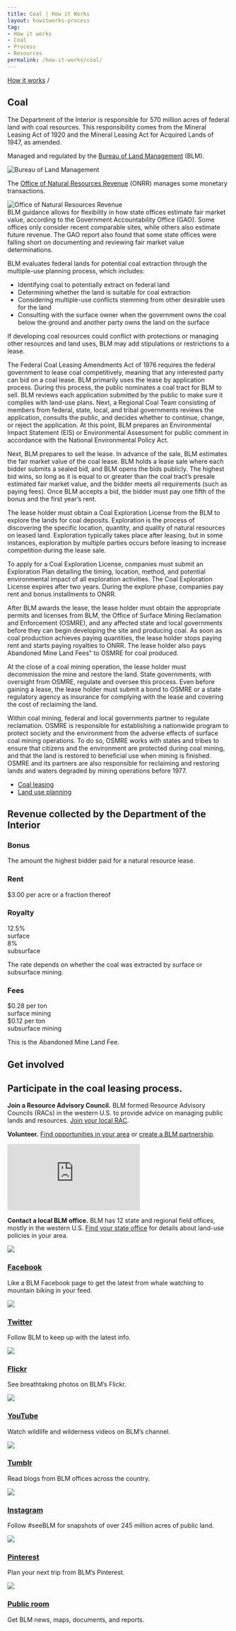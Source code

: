 ```yaml
---
title: Coal | How it Works
layout: howitworks-process
tag:
- How it works
- Coal
- Process
- Resources
permalink: /how-it-works/coal/
---
```


<section class="revenues_subpage-nav container"></section>

<section class="slab-beta revenues_subpage-intro_wrapper">

  <div class="container-page-wrapper revenues_subpage-intro">
		<div class="container revenues_subpage-intro_layout">
		  <div>
		    <a class="revenues_subpage-breadcrumb" href="/how-it-works/">How it works</a>
		    /
		  </div>
		  <h1>Coal</h1>
		  <p class="revenues_subpage-intro_text">The Department of the Interior is responsible for 570 million acres of federal land with coal resources. This responsibility comes from the Mineral Leasing Act of 1920 and the Mineral Leasing Act for Acquired Lands of 1947, as amended.</p>
		</div>
		<div class="revenues_subpage-office_container revenues_subpage-office_container_layout">
		  <div class="revenues_subpage-office container">
		    <div class="revenues_subpage-office_text">
		      <p>Managed and regulated by the <span><a href="http://www.blm.gov/">Bureau of Land Management</a> (BLM)</span>.</p>
		    </div>
		    <div class="revenues_subpage-office_logos">
		      <img class="revenues_subpage-office_logo" src="/public/img/logos/BLM-mark.png" alt="Bureau of Land Management">
		    </div>
		  </div>
		  <div class="revenues_subpage-office container">
		    <div class="revenues_subpage-office_text">
		      <p>The <span><a href="http://www.onrr.gov/">Office of Natural Resources Revenue</a> (ONRR)</span> manages some monetary transactions.</p>
		    </div>
		    <div class="revenues_subpage-office_logos">
		      <img class="revenues_subpage-office_logo" src="/public/img/logos/ONRR-mark.svg" alt="Office of Natural Resources Revenue">
		    </div>
		  </div>
		</div>
  </div>
  <div class="revenues_subpage-steps coal">
		<section class="container-outer">
			<did-you-know intro='“Fair market value” is determined differently by different state offices.'>BLM guidance allows for flexibility in how state offices estimate fair market value, according to the Government Accountability Office (GAO). Some offices only consider recent comparable sites, while others also estimate future revenue. The GAO report also found that some state offices were falling short on documenting and reviewing fair market value determinations.</did-you-know>
		  <div class="container">
		  	<process-group>
		  		<process-step stepId="1" stepName="Plan" expanded="true">
            <p>BLM evaluates federal lands for potential coal extraction through the multiple-use planning process, which includes:</p>
            <ul class="list-bullet">
              <li>Identifying coal to potentially extract on federal land</li>
              <li>Determining whether the land is suitable for coal extraction</li>
              <li>Considering multiple-use conflicts stemming from other desirable uses for the land</li>
              <li>Consulting with the surface owner when the government owns the coal below the ground and another party owns the land on the surface</li>
            </ul>
            <p>If developing coal resources could conflict with protections or managing other resources and land uses, BLM may add stipulations or restrictions to a lease.</p>   
          </process-step>
		  		<process-step stepId="2" stepName="Lease">
            <p>The Federal Coal Leasing Amendments Act of 1976 requires the federal government to lease coal competitively, meaning that any interested party can bid on a coal lease. BLM primarily uses the lease by application process. During this process, the public nominates a coal tract for BLM to sell. BLM reviews each application submitted by the public to make sure it complies with land-use plans. Next, a Regional Coal Team consisting of members from federal, state, local, and tribal governments reviews the application, consults the public, and decides whether to continue, change, or reject the application. At this point, BLM prepares an <glossary-term>Environmental Impact Statement (EIS)</glossary-term> or Environmental Assessment for public comment in accordance with the National Environmental Policy Act.</p>
            <p>Next, BLM prepares to sell the lease. In advance of the sale, BLM estimates the <glossary-term>fair market value</glossary-term> of the coal lease. BLM holds a lease sale where each bidder submits a sealed bid, and BLM opens the bids publicly. The highest bid wins, so long as it is equal to or greater than the coal tract’s presale estimated fair market value, and the bidder meets all requirements (such as paying fees). Once BLM accepts a bid, the bidder must pay one fifth of the <glossary-term>bonus</glossary-term> and the first year’s rent.</p>
          </process-step>
		  		<process-step stepId="3" stepName="Explore">
            <p>The lease holder must obtain a Coal Exploration License from the BLM to explore the lands for coal deposits. Exploration is the process of discovering the specific location, quantity, and quality of natural resources on leased land. Exploration typically takes place after leasing, but in some instances, exploration by multiple parties occurs before leasing to increase competition during the lease sale.</p>
            <p>To apply for a Coal Exploration License, companies must submit an Exploration Plan detailing the timing, location, method, and potential environmental impact of all exploration activities. The Coal Exploration License expires after two years. During the explore phase, companies pay <glossary-term>rent</glossary-term> and bonus installments to ONRR.</p>
          </process-step>
		  		<process-step stepId="4" stepName="Develop">
            <p>After BLM awards the lease, the lease holder must obtain the appropriate permits and licenses from BLM, the Office of Surface Mining Reclamation and Enforcement (OSMRE), and any affected state and local governments before they can begin developing the site and producing coal. As soon as coal production achieves <glossary-term>paying quantities</glossary-term>, the lease holder stops paying rent and starts paying royalties to ONRR. The lease holder also pays <glossary-term termKey="Abandoned Mine Land Fee">Abandoned Mine Land Fees"</glossary-term> to OSMRE for coal produced.</p>
          </process-step>
		  		<process-step stepId="5" stepName="Decommission and reclaim">
            <p>At the close of a coal mining operation, the lease holder must decommission the mine and restore the land. State governments, with oversight from OSMRE, regulate and oversee this process. Even before gaining a lease, the lease holder must submit a bond to OSMRE or a state regulatory agency as insurance for complying with the lease and covering the cost of <glossary-term termKey="reclamation">reclaiming</glossary-term> the land.</p>
            <p>Within coal mining, federal and local governments partner to regulate reclamation. OSMRE is responsible for establishing a nationwide program to protect society and the environment from the adverse effects of surface coal mining operations. To do so, OSMRE works with states and tribes to ensure that citizens and the environment are protected during coal mining, and that the land is restored to beneficial use when mining is finished. OSMRE and its partners are also responsible for reclaiming and restoring lands and waters degraded by mining operations before 1977.</p>
          </process-step>
		  		<process-step stepName="Learn more">
            <ul class="list-bullet">
              <li><a href="https://www.blm.gov/programs/energy-and-minerals/coal">Coal leasing</a></li>
              <li><a href="https://www.blm.gov/programs/energy-and-minerals/coal/land-use-planning">Land use planning</a></li>
            </ul>  
          </process-step>
		  	</process-group>
		  </div>
		</section>
  </div>
</section>
<div class="slab-beta revenues_page-forms">
	<section class="container-outer">
	  <h2>Revenue collected by the Department of the Interior</h2>
	  <div class="revenues_page-forms_options">
	    <div>
	      <h3 class="h2">Bonus</h3>
	      <p>The amount the highest bidder paid for a natural resource lease.</p>
	    </div>
	    <div>
	      <h3 class="h2">Rent</h3>
	      <p class="revenues_page-forms_numbers"><span>$3.00</span> per acre or a fraction thereof</p>
	    </div>
	    <div>
	      <h3 class="h2">Royalty</h3>
	      <p class="revenues_page-forms_numbers_first">
	        <span>12.5%</span>
	        <br>surface
	        <br><span>8%</span>
	        <br>subsurface</p>
	      <p>The rate depends on whether the coal was extracted by surface or subsurface mining.</p>
	    </div>
	    <div>
	      <h3 class="h2">Fees</h3>
	      <p class="revenues_page-forms_numbers_first"><span>$0.28</span> per ton
	      <br>surface mining
	      <br><span>$0.12</span> per ton
	      <br>subsurface mining</p>
	      <p>This is the Abandoned Mine Land Fee.</p>
	    </div>
	  </div>
	</section>
</div>
<div class="slab-alpha revenues_subpage-involved">
    <section class="container-outer">
      <div class="container-left-4">
        <h1>Get involved</h1>
        <h2 class="h4">Participate in the coal leasing process.</h2>
      </div>
      <div class="container-right-8">
        <div class="revenues_subpage-involved_participate">
          <div class="container-half container-half-space">
            <p><strong>Join a Resource Advisory Council.</strong> BLM formed <glossary-term termKey="resource advisory council (rac)">Resource Advisory Councils</glossary-term> (RACs) in the western U.S. to provide advice on managing public lands and resources. <a href="https://www.blm.gov/get-involved/resource-advisory-council/near-you">Join your local RAC</a>.</p>
            <p><strong>Volunteer.</strong> <a href="http://volunteer.gov/index.cfm">Find opportunities in your area</a> or <a href="https://www.blm.gov/get-involved/partnerships">create a BLM partnership</a>.</p>
          </div>
          <div class="container-half revenues_subpage-involved_video">
            <iframe title="get involved video" src="https://www.youtube.com/embed/gdalYBS1lPE" frameborder="0" allowfullscreen></iframe>
            <p><strong>Contact a local BLM office.</strong> BLM has 12 state and regional field offices, mostly in the western U.S. <a href="https://www.blm.gov/locations">Find your state office</a> for details about land-use policies in your area.</p>
          </div>
        </div>
        <div>
          <div class="revenues_subpage-involved_option">
            <a class="link-no_under" href="https://www.facebook.com/BLMNational/">
              <img src="/public/img/icons/facebook.svg" class="u-padding-right icon-medium"/>
              <h3>Facebook</h3>
            </a>
            <p>Like a BLM Facebook page to get the latest from whale watching to mountain biking in your feed.</p>
          </div>
          <div class="revenues_subpage-involved_option">
            <a class="link-no_under" href="https://twitter.com/BLMNational">
              <img src="/public/img/icons/twitter.svg" class="u-padding-right icon-medium"/>
              <h3>Twitter</h3>
            </a>
            <p>Follow BLM to keep up with the latest info.</p>
          </div>
          <div class="revenues_subpage-involved_option">
            <a class="link-no_under" href="https://www.flickr.com/photos/mypubliclands/">
              <img src="/public/img/icons/flickr.svg" class="u-padding-right icon-medium"/>
              <h3>Flickr</h3>
            </a>
            <p>See breathtaking photos on BLM’s Flickr.</p>
          </div>
          <div class="revenues_subpage-involved_option">
            <a class="link-no_under" href="https://www.youtube.com/user/BLMNational">
              <img src="/public/img/icons/youtube-play.svg" class="u-padding-right icon-medium"/>
              <h3>YouTube</h3>
            </a>
            <p>Watch wildlife and wilderness videos on BLM’s channel.</p>
          </div>
        </div>
        <div class="revenues-section-involved-options">
          <div class="revenues_subpage-involved_option">
            <a class="link-no_under" href="http://mypubliclands.tumblr.com/">
              <img src="/public/img/icons/tumblr.svg" class="u-padding-right icon-medium"/>
              <h3>Tumblr</h3>
            </a>
            <p>Read blogs from BLM offices across the country.</p>
          </div>
          <div class="revenues_subpage-involved_option">
            <a class="link-no_under" href="https://instagram.com/mypubliclands/">
              <img src="/public/img/icons/instagram.svg" class="u-padding-right icon-medium"/>
              <h3>Instagram</h3>
            </a>
            <p>Follow #seeBLM for snapshots of over 245 million acres of public land.</p>
          </div>
          <div class="revenues_subpage-involved_option">
            <a class="link-no_under" href="https://www.pinterest.com/mypubliclands/">
            <img src="/public/img/icons/pinterest.svg" class="u-padding-right icon-medium"/>
              <h3>Pinterest</h3>
            </a>
            <p>Plan your next trip from BLM’s Pinterest.</p>
          </div>
          <div class="revenues_subpage-involved_option">
            <a class="link-no_under" href="https://www.blm.gov/public-room">
              <img src="/public/img/icons/info.svg" class="u-padding-right icon-medium"/>
              <h3>Public room</h3>
            </a>
            <p>Get BLM news, maps, documents, and reports.</p>
          </div>
        </div>
      </div>
    </section>
</div>
